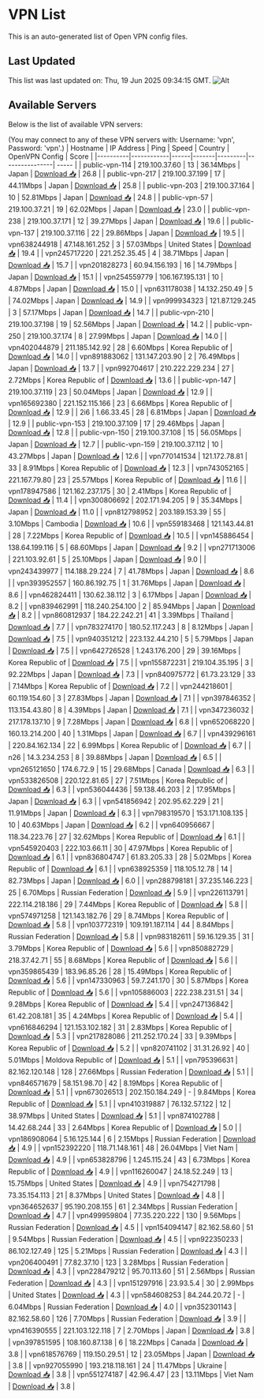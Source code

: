 # VPN List

This is an auto-generated list of Open VPN config files.

## Last Updated

This list was last updated on: Thu, 19 Jun 2025 09:34:15 GMT.
![Alt](https://repobeats.axiom.co/api/embed/186b98318ef1479477931607c1ad7d823f12451f.svg "Repobeats analytics image")

## Available Servers

Below is the list of available VPN servers:

(You may connect to any of these VPN servers with: Username: 'vpn', Password: 'vpn'.)
| Hostname | IP Address | Ping | Speed | Country | OpenVPN Config | Score |
|----------|------------|------|-------|---------|----------------| ----- |
| public-vpn-114 | 219.100.37.60 | 13 | 36.14Mbps | Japan | [Download 📥](./configs/server_0_JP.ovpn) | 26.8 |
| public-vpn-217 | 219.100.37.199 | 17 | 44.11Mbps | Japan | [Download 📥](./configs/server_1_JP.ovpn) | 25.8 |
| public-vpn-203 | 219.100.37.164 | 10 | 52.81Mbps | Japan | [Download 📥](./configs/server_2_JP.ovpn) | 24.8 |
| public-vpn-57 | 219.100.37.21 | 19 | 62.02Mbps | Japan | [Download 📥](./configs/server_3_JP.ovpn) | 23.0 |
| public-vpn-238 | 219.100.37.171 | 12 | 39.27Mbps | Japan | [Download 📥](./configs/server_4_JP.ovpn) | 19.6 |
| public-vpn-137 | 219.100.37.116 | 22 | 29.86Mbps | Japan | [Download 📥](./configs/server_5_JP.ovpn) | 19.5 |
| vpn638244918 | 47.148.161.252 | 3 | 57.03Mbps | United States | [Download 📥](./configs/server_6_US.ovpn) | 19.4 |
| vpn245717220 | 221.252.35.45 | 4 | 38.71Mbps | Japan | [Download 📥](./configs/server_7_JP.ovpn) | 15.7 |
| vpn201828273 | 60.94.156.193 | 16 | 14.79Mbps | Japan | [Download 📥](./configs/server_8_JP.ovpn) | 15.1 |
| vpn254559779 | 106.167.195.131 | 10 | 4.87Mbps | Japan | [Download 📥](./configs/server_9_JP.ovpn) | 15.0 |
| vpn631178038 | 14.132.250.49 | 5 | 74.02Mbps | Japan | [Download 📥](./configs/server_10_JP.ovpn) | 14.9 |
| vpn999934323 | 121.87.129.245 | 3 | 57.17Mbps | Japan | [Download 📥](./configs/server_11_JP.ovpn) | 14.7 |
| public-vpn-210 | 219.100.37.198 | 19 | 52.56Mbps | Japan | [Download 📥](./configs/server_12_JP.ovpn) | 14.2 |
| public-vpn-250 | 219.100.37.174 | 8 | 27.99Mbps | Japan | [Download 📥](./configs/server_13_JP.ovpn) | 14.0 |
| vpn402044879 | 211.185.142.92 | 28 | 6.60Mbps | Korea Republic of | [Download 📥](./configs/server_14_KR.ovpn) | 14.0 |
| vpn891883062 | 131.147.203.90 | 2 | 76.49Mbps | Japan | [Download 📥](./configs/server_15_JP.ovpn) | 13.7 |
| vpn992704617 | 210.222.229.234 | 27 | 2.72Mbps | Korea Republic of | [Download 📥](./configs/server_16_KR.ovpn) | 13.6 |
| public-vpn-147 | 219.100.37.119 | 23 | 50.04Mbps | Japan | [Download 📥](./configs/server_17_JP.ovpn) | 12.9 |
| vpn165692380 | 221.152.115.166 | 23 | 6.66Mbps | Korea Republic of | [Download 📥](./configs/server_18_KR.ovpn) | 12.9 |
| 2i6 | 1.66.33.45 | 28 | 6.81Mbps | Japan | [Download 📥](./configs/server_19_JP.ovpn) | 12.9 |
| public-vpn-153 | 219.100.37.109 | 17 | 29.46Mbps | Japan | [Download 📥](./configs/server_20_JP.ovpn) | 12.8 |
| public-vpn-150 | 219.100.37.108 | 15 | 56.05Mbps | Japan | [Download 📥](./configs/server_21_JP.ovpn) | 12.7 |
| public-vpn-159 | 219.100.37.112 | 10 | 43.27Mbps | Japan | [Download 📥](./configs/server_22_JP.ovpn) | 12.6 |
| vpn770141534 | 121.172.78.81 | 33 | 8.91Mbps | Korea Republic of | [Download 📥](./configs/server_23_KR.ovpn) | 12.3 |
| vpn743052165 | 221.167.79.80 | 23 | 25.57Mbps | Korea Republic of | [Download 📥](./configs/server_24_KR.ovpn) | 11.6 |
| vpn178947586 | 121.162.237.175 | 30 | 2.41Mbps | Korea Republic of | [Download 📥](./configs/server_25_KR.ovpn) | 11.4 |
| vpn300806692 | 202.171.94.205 | 9 | 35.34Mbps | Japan | [Download 📥](./configs/server_26_JP.ovpn) | 11.0 |
| vpn812798952 | 203.189.153.39 | 55 | 3.10Mbps | Cambodia | [Download 📥](./configs/server_27_KH.ovpn) | 10.6 |
| vpn559183468 | 121.143.44.81 | 28 | 7.22Mbps | Korea Republic of | [Download 📥](./configs/server_28_KR.ovpn) | 10.5 |
| vpn145886454 | 138.64.199.116 | 5 | 68.60Mbps | Japan | [Download 📥](./configs/server_29_JP.ovpn) | 9.2 |
| vpn271713006 | 221.103.92.61 | 5 | 25.10Mbps | Japan | [Download 📥](./configs/server_30_JP.ovpn) | 9.0 |
| vpn243439977 | 114.188.29.224 | 7 | 41.78Mbps | Japan | [Download 📥](./configs/server_31_JP.ovpn) | 8.6 |
| vpn393952557 | 160.86.192.75 | 1 | 31.76Mbps | Japan | [Download 📥](./configs/server_32_JP.ovpn) | 8.6 |
| vpn462824411 | 130.62.38.112 | 3 | 6.17Mbps | Japan | [Download 📥](./configs/server_33_JP.ovpn) | 8.2 |
| vpn839462991 | 118.240.254.100 | 2 | 85.94Mbps | Japan | [Download 📥](./configs/server_34_JP.ovpn) | 8.2 |
| vpn860812937 | 184.22.242.21 | 41 | 3.39Mbps | Thailand | [Download 📥](./configs/server_35_TH.ovpn) | 7.7 |
| vpn783274170 | 180.52.117.243 | 8 | 8.12Mbps | Japan | [Download 📥](./configs/server_36_JP.ovpn) | 7.5 |
| vpn940351212 | 223.132.44.210 | 5 | 5.79Mbps | Japan | [Download 📥](./configs/server_37_JP.ovpn) | 7.5 |
| vpn642726528 | 1.243.176.200 | 29 | 39.16Mbps | Korea Republic of | [Download 📥](./configs/server_38_KR.ovpn) | 7.5 |
| vpn155872231 | 219.104.35.195 | 3 | 92.22Mbps | Japan | [Download 📥](./configs/server_39_JP.ovpn) | 7.3 |
| vpn840975772 | 61.73.23.129 | 33 | 7.14Mbps | Korea Republic of | [Download 📥](./configs/server_40_KR.ovpn) | 7.2 |
| vpn244218601 | 60.119.154.60 | 3 | 27.83Mbps | Japan | [Download 📥](./configs/server_41_JP.ovpn) | 7.1 |
| vpn397846352 | 113.154.43.80 | 8 | 4.39Mbps | Japan | [Download 📥](./configs/server_42_JP.ovpn) | 7.1 |
| vpn347236032 | 217.178.137.10 | 9 | 7.28Mbps | Japan | [Download 📥](./configs/server_43_JP.ovpn) | 6.8 |
| vpn652068220 | 160.13.214.200 | 40 | 1.31Mbps | Japan | [Download 📥](./configs/server_44_JP.ovpn) | 6.7 |
| vpn439296161 | 220.84.162.134 | 22 | 6.99Mbps | Korea Republic of | [Download 📥](./configs/server_45_KR.ovpn) | 6.7 |
| n26 | 14.3.234.253 | 8 | 39.88Mbps | Japan | [Download 📥](./configs/server_46_JP.ovpn) | 6.5 |
| vpn265121650 | 174.6.72.9 | 15 | 29.68Mbps | Canada | [Download 📥](./configs/server_47_CA.ovpn) | 6.3 |
| vpn533826508 | 220.122.81.65 | 27 | 7.51Mbps | Korea Republic of | [Download 📥](./configs/server_48_KR.ovpn) | 6.3 |
| vpn536044436 | 59.138.46.203 | 2 | 17.95Mbps | Japan | [Download 📥](./configs/server_49_JP.ovpn) | 6.3 |
| vpn541856942 | 202.95.62.229 | 21 | 11.91Mbps | Japan | [Download 📥](./configs/server_50_JP.ovpn) | 6.3 |
| vpn798319570 | 153.171.108.135 | 10 | 40.63Mbps | Japan | [Download 📥](./configs/server_51_JP.ovpn) | 6.2 |
| vpn640956667 | 118.34.223.76 | 27 | 32.62Mbps | Korea Republic of | [Download 📥](./configs/server_52_KR.ovpn) | 6.1 |
| vpn545920403 | 222.103.66.11 | 30 | 47.97Mbps | Korea Republic of | [Download 📥](./configs/server_53_KR.ovpn) | 6.1 |
| vpn836804747 | 61.83.205.33 | 28 | 5.02Mbps | Korea Republic of | [Download 📥](./configs/server_54_KR.ovpn) | 6.1 |
| vpn638925359 | 118.105.12.78 | 14 | 82.73Mbps | Japan | [Download 📥](./configs/server_55_JP.ovpn) | 6.0 |
| vpn288798181 | 37.235.146.223 | 25 | 6.70Mbps | Russian Federation | [Download 📥](./configs/server_56_RU.ovpn) | 5.9 |
| vpn226113791 | 222.114.218.186 | 29 | 7.44Mbps | Korea Republic of | [Download 📥](./configs/server_57_KR.ovpn) | 5.8 |
| vpn574971258 | 121.143.182.76 | 29 | 8.74Mbps | Korea Republic of | [Download 📥](./configs/server_58_KR.ovpn) | 5.8 |
| vpn103772319 | 109.191.187.114 | 44 | 8.84Mbps | Russian Federation | [Download 📥](./configs/server_59_RU.ovpn) | 5.8 |
| vpn983182611 | 59.16.129.35 | 31 | 3.79Mbps | Korea Republic of | [Download 📥](./configs/server_60_KR.ovpn) | 5.6 |
| vpn850882729 | 218.37.42.71 | 55 | 8.68Mbps | Korea Republic of | [Download 📥](./configs/server_61_KR.ovpn) | 5.6 |
| vpn359865439 | 183.96.85.26 | 28 | 15.49Mbps | Korea Republic of | [Download 📥](./configs/server_62_KR.ovpn) | 5.6 |
| vpn147330963 | 59.7.241.170 | 30 | 5.87Mbps | Korea Republic of | [Download 📥](./configs/server_63_KR.ovpn) | 5.6 |
| vpn105886003 | 222.238.231.51 | 34 | 9.28Mbps | Korea Republic of | [Download 📥](./configs/server_64_KR.ovpn) | 5.4 |
| vpn247136842 | 61.42.208.181 | 35 | 4.24Mbps | Korea Republic of | [Download 📥](./configs/server_65_KR.ovpn) | 5.4 |
| vpn616846294 | 121.153.102.182 | 31 | 2.83Mbps | Korea Republic of | [Download 📥](./configs/server_66_KR.ovpn) | 5.3 |
| vpn217828086 | 211.252.170.24 | 33 | 9.39Mbps | Korea Republic of | [Download 📥](./configs/server_67_KR.ovpn) | 5.2 |
| vpn820741102 | 31.31.26.92 | 40 | 5.01Mbps | Moldova Republic of | [Download 📥](./configs/server_68_MD.ovpn) | 5.1 |
| vpn795396631 | 82.162.120.148 | 128 | 27.66Mbps | Russian Federation | [Download 📥](./configs/server_69_RU.ovpn) | 5.1 |
| vpn846571679 | 58.151.98.70 | 42 | 8.19Mbps | Korea Republic of | [Download 📥](./configs/server_70_KR.ovpn) | 5.1 |
| vpn673026513 | 202.150.184.249 | - | 9.84Mbps | Korea Republic of | [Download 📥](./configs/server_71_KR.ovpn) | 5.1 |
| vpn410319887 | 76.132.57.122 | 12 | 38.97Mbps | United States | [Download 📥](./configs/server_72_US.ovpn) | 5.1 |
| vpn874102788 | 14.42.68.244 | 33 | 2.64Mbps | Korea Republic of | [Download 📥](./configs/server_73_KR.ovpn) | 5.0 |
| vpn186908064 | 5.16.125.144 | 6 | 2.15Mbps | Russian Federation | [Download 📥](./configs/server_74_RU.ovpn) | 4.9 |
| vpn152392220 | 118.71.148.161 | 48 | 26.04Mbps | Viet Nam | [Download 📥](./configs/server_75_VN.ovpn) | 4.9 |
| vpn653828796 | 1.245.115.24 | 43 | 6.73Mbps | Korea Republic of | [Download 📥](./configs/server_76_KR.ovpn) | 4.9 |
| vpn116260047 | 24.18.52.249 | 13 | 15.75Mbps | United States | [Download 📥](./configs/server_77_US.ovpn) | 4.9 |
| vpn754271798 | 73.35.154.113 | 21 | 8.37Mbps | United States | [Download 📥](./configs/server_78_US.ovpn) | 4.8 |
| vpn364652637 | 95.190.208.155 | 61 | 2.34Mbps | Russian Federation | [Download 📥](./configs/server_79_RU.ovpn) | 4.7 |
| vpn499959804 | 77.35.220.222 | 130 | 9.56Mbps | Russian Federation | [Download 📥](./configs/server_80_RU.ovpn) | 4.5 |
| vpn154094147 | 82.162.58.60 | 51 | 9.54Mbps | Russian Federation | [Download 📥](./configs/server_81_RU.ovpn) | 4.5 |
| vpn922350233 | 86.102.127.49 | 125 | 5.21Mbps | Russian Federation | [Download 📥](./configs/server_82_RU.ovpn) | 4.3 |
| vpn206400491 | 77.82.37.10 | 123 | 3.28Mbps | Russian Federation | [Download 📥](./configs/server_83_RU.ovpn) | 4.3 |
| vpn228479212 | 95.70.113.60 | 51 | 2.56Mbps | Russian Federation | [Download 📥](./configs/server_84_RU.ovpn) | 4.3 |
| vpn151297916 | 23.93.5.4 | 30 | 2.99Mbps | United States | [Download 📥](./configs/server_85_US.ovpn) | 4.3 |
| vpn584608253 | 84.244.20.72 | - | 6.04Mbps | Russian Federation | [Download 📥](./configs/server_86_RU.ovpn) | 4.0 |
| vpn352301143 | 82.162.58.60 | 126 | 7.70Mbps | Russian Federation | [Download 📥](./configs/server_87_RU.ovpn) | 3.9 |
| vpn416390555 | 221.103.122.118 | 7 | 2.70Mbps | Japan | [Download 📥](./configs/server_88_JP.ovpn) | 3.8 |
| vpn397851595 | 108.160.87.138 | 6 | 18.22Mbps | Canada | [Download 📥](./configs/server_89_CA.ovpn) | 3.8 |
| vpn618576769 | 119.150.29.51 | 12 | 23.05Mbps | Japan | [Download 📥](./configs/server_90_JP.ovpn) | 3.8 |
| vpn927055990 | 193.218.118.161 | 24 | 11.47Mbps | Ukraine | [Download 📥](./configs/server_91_UA.ovpn) | 3.8 |
| vpn551274187 | 42.96.4.47 | 23 | 13.11Mbps | Viet Nam | [Download 📥](./configs/server_92_VN.ovpn) | 3.8 |
